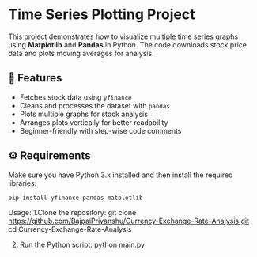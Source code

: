 # Time Series Plotting Project

This project demonstrates how to visualize multiple time series graphs using **Matplotlib** and **Pandas** in Python. The code downloads stock price data and plots moving averages for analysis.

## 📌 Features
- Fetches stock data using `yfinance`
- Cleans and processes the dataset with `pandas`
- Plots multiple graphs for stock analysis
- Arranges plots vertically for better readability
- Beginner-friendly with step-wise code comments

## ⚙️ Requirements
Make sure you have Python 3.x installed and then install the required libraries:


```bash
pip install yfinance pandas matplotlib

```
Usage:
1.Clone the repository:
git clone https://github.com/BajpaiPriyanshu/Currency-Exchange-Rate-Analysis.git
cd Currency-Exchange-Rate-Analysis

2. Run the Python script:
python main.py

